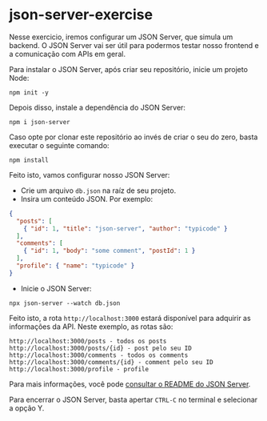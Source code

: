 # json-server-exercise

Nesse exercicio, iremos configurar um JSON Server, que simula um backend.
O JSON Server vai ser útil para podermos testar nosso frontend e a comunicação com APIs em geral.

Para instalar o JSON Server, após criar seu repositório, inicie um projeto Node:
```
npm init -y
```
Depois disso, instale a dependência do JSON Server:
```
npm i json-server
```
Caso opte por clonar este repositório ao invés de criar o seu do zero, basta executar o seguinte comando:
```
npm install
```

Feito isto, vamos configurar nosso JSON Server:
* Crie um arquivo `db.json` na raíz de seu projeto.
* Insira um conteúdo JSON. Por exemplo:
```json
{
  "posts": [
    { "id": 1, "title": "json-server", "author": "typicode" }
  ],
  "comments": [
    { "id": 1, "body": "some comment", "postId": 1 }
  ],
  "profile": { "name": "typicode" }
}
```
* Inicie o JSON Server:
```
npx json-server --watch db.json
```
Feito isto, a rota `http://localhost:3000` estará disponível para adquirir as informações da API. Neste exemplo, as rotas são:
```
http://localhost:3000/posts - todos os posts
http://localhost:3000/posts/{id} - post pelo seu ID
http://localhost:3000/comments - todos os comments
http://localhost:3000/comments/{id} - comment pelo seu ID
http://localhost:3000/profile - profile
```

Para mais informações, você pode [consultar o README do JSON Server](https://github.com/typicode/json-server#readme).

Para encerrar o JSON Server, basta apertar `CTRL-C` no terminal e selecionar a opção Y.